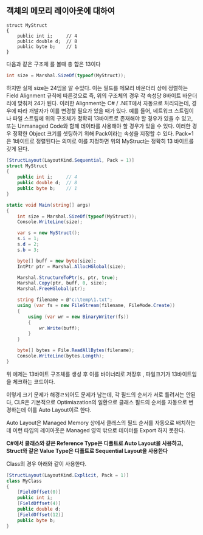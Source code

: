 ## 객체의 메모리 레이아웃에 대하여

```
struct MyStruct
{
    public int i;     // 4
    public double d;  // 8
    public byte b;    // 1
}
```

다음과 같은 구조체 를 볼때 총 합은 13이다

```csharp
int size = Marshal.SizeOf(typeof(MyStruct));
```

하지만 실제 size는 24임을 알 수있다. 이는 필드를 메모리 바운더리 상에 정렬하는 Field Alignment 규칙에 따른것으로 즉, 위의 구조체의 경우 각 속성당 8바이트 바운더리에 맞춰저 24가 된다. 이러한 Alignment는 C# / .NET에서 자동으로 처리되는데, 경우에 따라 개발자가 이를 변경할 필요가 있을 때가 있다. 예를 들어, 네트워크 스트림이나 파일 스트림에 위의 구조체가 정확히 13바이트로 존재해야 할 경우가 있을 수 있고, 또는 Unmanaged Code와 함께 데이타를 사용해야 할 경우가 있을 수 있다. 이러한 경우 정확한 Object 크기를 셋팅하기 위해 Pack이라는 속성을 지정할 수 있다. Pack=1은 1바이트로 정렬된다는 의미로 이를 지정하면 위의 MyStruct는 정확히 13 바이트를 갖게 된다.

```csharp
[StructLayout(LayoutKind.Sequential, Pack = 1)]
struct MyStruct
{
    public int i;     // 4
    public double d;  // 8
    public byte b;    // 1
}

static void Main(string[] args)
{
    int size = Marshal.SizeOf(typeof(MyStruct));
    Console.WriteLine(size);

    var s = new MyStruct();
    s.i = 1;
    s.d = 2;
    s.b = 3;

    byte[] buff = new byte[size];
    IntPtr ptr = Marshal.AllocHGlobal(size);

    Marshal.StructureToPtr(s, ptr, true);
    Marshal.Copy(ptr, buff, 0, size);
    Marshal.FreeHGlobal(ptr);

    string filename = @"c:\temp\1.txt";
    using (var fs = new FileStream(filename, FileMode.Create))
    {
        using (var wr = new BinaryWriter(fs))
        {
            wr.Write(buff);
        }
    }

    byte[] bytes = File.ReadAllBytes(filename);
    Console.WriteLine(bytes.Length);
}
```

위 예제는 13바이트 구조체를 생성 후 이를 바이너리로 저장후 , 파일크기가 13바이트임을 체크하는 코드이다.

이렇게 크기 문제가 해경ㄹ되어도 문제가 남는데, 각 필드의 순서가 서로 틀려서는 안된다, CLR은 기본적으로 Optimiazation의 일환으로 클래스 필드의 순서를 자동으로 변경하는데 이를 Auto Layout이르 한다.

Auto Layout은 Managed Memory 상에서 클래스의 필드 순서를 자동으로 배치하는데 이런 타입의 레이아웃은 Managed 영역 밖으로 데이터를 Export 하지 못한다.

**C#에서 클래스와 같은 Reference Type은 디폴트로 Auto Layout을 사용하고, Struct와 같은 Value Type은 디폴트로 Sequential Layout을 사용한다**

Class의 경우 아래와 같이 사용한다.

```csharp
[StructLayout(LayoutKind.Explicit, Pack = 1)]
class MyClass
{
    [FieldOffset(0)]
    public int i;
    [FieldOffset(4)]
    public double d;
    [FieldOffset(12)]
    public byte b;
}
```
